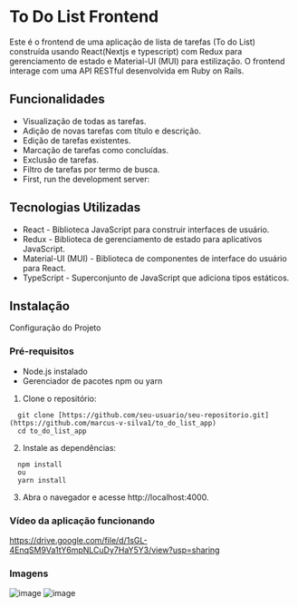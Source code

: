 # To Do List Frontend
Este é o frontend de uma aplicação de lista de tarefas (To do List) construída usando React(Nextjs e typescript) com Redux para gerenciamento de estado e Material-UI (MUI) para estilização. O frontend interage com uma API RESTful desenvolvida em Ruby on Rails.


## Funcionalidades
- Visualização de todas as tarefas.
- Adição de novas tarefas com título e descrição.
- Edição de tarefas existentes.
- Marcação de tarefas como concluídas.
- Exclusão de tarefas.
- Filtro de tarefas por termo de busca.
- First, run the development server:

## Tecnologias Utilizadas
- React - Biblioteca JavaScript para construir interfaces de usuário.
- Redux - Biblioteca de gerenciamento de estado para aplicativos JavaScript.
- Material-UI (MUI) - Biblioteca de componentes de interface do usuário para React.
- TypeScript - Superconjunto de JavaScript que adiciona tipos estáticos.

## Instalação
Configuração do Projeto
### Pré-requisitos
- Node.js instalado
- Gerenciador de pacotes npm ou yarn
1. Clone o repositório:
```terminal
  git clone [https://github.com/seu-usuario/seu-repositorio.git](https://github.com/marcus-v-silva1/to_do_list_app)
  cd to_do_list_app
```
2. Instale as dependências:
```terminal
  npm install
  ou
  yarn install
```
3. Abra o navegador e acesse http://localhost:4000.

### Vídeo da aplicação funcionando
https://drive.google.com/file/d/1sGL-4EnqSM9Va1tY6mpNLCuDy7HaY5Y3/view?usp=sharing

### Imagens
![image](https://github.com/user-attachments/assets/ce19eba0-a54a-407d-867e-6a4ac95e753e)
![image](https://github.com/user-attachments/assets/c50d5c0e-a4ae-4b84-818d-83a38474a3ea)


